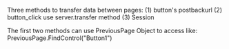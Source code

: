 Three methods to transfer data between pages:
(1) button's postbackurl
(2) button_click use server.transfer method
(3) Session

The first two methods can use PreviousPage Object to access like:
PreviousPage.FindControl("Button1")
